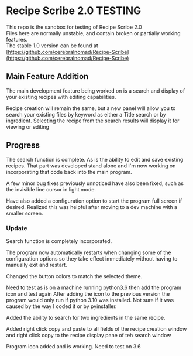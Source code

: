 # Recipe Scribe 2.0 TESTING

This repo is the sandbox for testing of Recipe Scribe 2.0  
Files here are normally unstable, and contain broken or partially working features.  
The stable 1.0 version can be found at [https://github.com/cerebralnomad/Recipe-Scribe](https://github.com/cerebralnomad/Recipe-Scribe)

## Main Feature Addition

The main development feature being worked on is a search and display of your 
existing recipes with editing capabilities.

Recipe creation will remain the same, but a new panel will allow you to search 
your existing files by keyword as either a Title search or by ingredient.
Selecting the recipe from the search results will display it for viewing or editing
 
## Progress

The search function is complete. As is the ability to edit and save existing recipes.
That part was developed stand alone and I'm now working on incorporating that code 
back into the main program.

A few minor bug fixes previously unnoticed have also been fixed, such as the invisible 
line cursor in light mode. 

Have also added a configuration option to start the program full screen if desired.
Realized this was helpful after moving to a dev machine with a smaller screen.

### Update

Search function is completely incorporated.

The program now automatically restarts when changing some of the configuration
options so they take effect immediately without having to manually exit and
restart.

Changed the button colors to match the selected theme.

Need to test as is on a machine running python3.6 then add the program icon and
test again
After adding the icon to the previous version the program would only run if
python 3.10 was installed.
Not sure if it was caused by the way I coded it or by pyinstaller.

Added the ability to search for two ingredients in the same recipe.

Added right click copy and paste to all fields of the recipe creation window and right 
click copy to the recipe display pane of teh search window

Program icon added and is working. Need to test on 3.6





